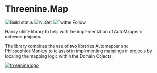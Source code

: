 # Threenine.Map
[![Build status](https://ci.appveyor.com/api/projects/status/6ob8lbutfecvi5n3/branch/master?svg=true)](https://ci.appveyor.com/project/garywoodfine/reflectmap/branch/master) [![NuGet](http://img.shields.io/nuget/v/Threenine.Data.svg)](https://www.nuget.org/packages/Threenine.Map/) [![Twitter Follow](https://img.shields.io/twitter/follow/threenine39.svg?style=social?maxAge=2592000)](https://twitter.com/threenine39)


Handy utility library to help with the implementation of AutoMapper in software projects.

The library combines the use of two libraries Automapper and PhilosophicalMonkey to to assist in implementing mappings in projects by locating the mapping logic  within the Domain Objects.








[![threenine logo](https://threenine.co.uk/wp-content/uploads/2016/12/threenine_footer.png)](https://threenine.co.uk/)